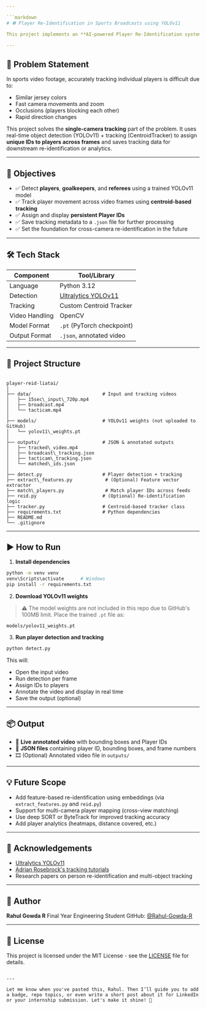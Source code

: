 ```yaml
---

```markdown
# ⚽ Player Re-Identification in Sports Broadcasts using YOLOv11

This project implements an **AI-powered Player Re-Identification system** in sports videos using the **YOLOv11** object detection model and a **centroid-based tracking** mechanism. It identifies and tracks players across frames, generating persistent IDs for re-identification — useful for analytics, coaching, or post-match breakdowns.

---
```


## 📌 Problem Statement

In sports video footage, accurately tracking individual players is difficult due to:

- Similar jersey colors
- Fast camera movements and zoom
- Occlusions (players blocking each other)
- Rapid direction changes

This project solves the **single-camera tracking** part of the problem. It uses real-time object detection (YOLOv11) + tracking (CentroidTracker) to assign **unique IDs to players across frames** and saves tracking data for downstream re-identification or analytics.

---

## 🎯 Objectives

- ✅ Detect **players**, **goalkeepers**, and **referees** using a trained YOLOv11 model  
- ✅ Track player movement across video frames using **centroid-based tracking**
- ✅ Assign and display **persistent Player IDs**
- ✅ Save tracking metadata to a `.json` file for further processing
- ✅ Set the foundation for cross-camera re-identification in the future

---

## 🛠️ Tech Stack

| Component      | Tool/Library                |
|----------------|-----------------------------|
| Language       | Python 3.12                 |
| Detection      | [Ultralytics YOLOv11](https://github.com/ultralytics/ultralytics) |
| Tracking       | Custom Centroid Tracker     |
| Video Handling | OpenCV                      |
| Model Format   | `.pt` (PyTorch checkpoint)  |
| Output Format  | `.json`, annotated video    |

---

## 📁 Project Structure

```

player-reid-liatai/
│
├── data/                          # Input and tracking videos
│   ├── 15sec\_input\_720p.mp4
│   ├── broadcast.mp4
│   └── tacticam.mp4
│
├── models/                        # YOLOv11 weights (not uploaded to GitHub)
│   └── yolov11\_weights.pt
│
├── outputs/                       # JSON & annotated outputs
│   ├── tracked\_video.mp4
│   ├── broadcast\_tracking.json
│   ├── tacticam\_tracking.json
│   └── matched\_ids.json
│
├── detect.py                      # Player detection + tracking
├── extract\_features.py            # (Optional) Feature vector extractor
├── match\_players.py               # Match player IDs across feeds
├── reid.py                        # (Optional) Re-identification logic
├── tracker.py                     # Centroid-based tracker class
├── requirements.txt               # Python dependencies
├── README.md
└── .gitignore

````

---

## ▶️ How to Run

1. **Install dependencies**

```bash
python -m venv venv
venv\Scripts\activate      # Windows
pip install -r requirements.txt
````

2. **Download YOLOv11 weights**

> ⚠️ The model weights are not included in this repo due to GitHub's 100MB limit.
> Place the trained `.pt` file as:

```
models/yolov11_weights.pt
```

3. **Run player detection and tracking**

```bash
python detect.py
```

This will:

* Open the input video
* Run detection per frame
* Assign IDs to players
* Annotate the video and display in real time
* Save the output (optional)

---

## 📦 Output

* 🧠 **Live annotated video** with bounding boxes and Player IDs
* 🧾 **JSON files** containing player ID, bounding boxes, and frame numbers
* 🎞️ (Optional) Annotated video file in `outputs/`

---

## 💡 Future Scope

* Add feature-based re-identification using embeddings (via `extract_features.py` and `reid.py`)
* Support for multi-camera player mapping (cross-view matching)
* Use deep SORT or ByteTrack for improved tracking accuracy
* Add player analytics (heatmaps, distance covered, etc.)

---

## 📜 Acknowledgements

* [Ultralytics YOLOv11](https://github.com/ultralytics/ultralytics)
* [Adrian Rosebrock's tracking tutorials](https://www.pyimagesearch.com/)
* Research papers on person re-identification and multi-object tracking

---

## 🧠 Author

**Rahul Gowda R**
Final Year Engineering Student
GitHub: [@Rahul-Gowda-R](https://github.com/Rahul-Gowda-R)

---

## 📝 License

This project is licensed under the MIT License - see the [LICENSE](LICENSE) file for details.

```

---

Let me know when you've pasted this, Rahul. Then I’ll guide you to add a badge, repo topics, or even write a short post about it for LinkedIn or your internship submission. Let's make it shine! 🚀
```
